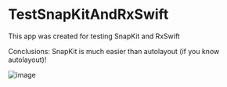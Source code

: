 # TestSnapKitAndRxSwift

This app was created for testing SnapKit and RxSwift

Conclusions: SnapKit is much easier than autolayout (if you know autolayout)!

![image](https://user-images.githubusercontent.com/5717020/144350260-f94aaa37-8c48-4aad-8783-1d6322ce4228.png)
